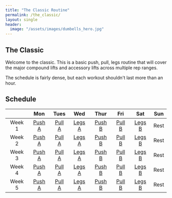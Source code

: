 ```yaml
---
title: "The Classic Routine"
permalink: /the_classic/
layout: single
header:
  image: "/assets/images/dumbells_hero.jpg"
---
```


## The Classic

Welcome to the classic. This is a basic push, pull, legs routine that will cover the major compound lifts and accessory lifts across multiple rep ranges.

The schedule is fairly dense, but each workout shouldn't last more than an hour.

## Schedule

||Mon|Tues|Wed|Thur|Fri|Sat|Sun|
|:--:|:-:|:-:|:--:|:-:|:--:|:-:|:-:|
|Week 1|[Push A](/simplegym/classics/1-1-push)| [Pull A](/simplegym/classics/1-2-pull) | [Legs A](/simplegym/classics/1-3-legs) |[Push B](/simplegym/classics/1-4-push)|[Pull B](/simplegym/classics/1-5-pull) | [Legs B](/simplegym/classics/1-6-legs) |Rest|
|Week 2|[Push A](/simplegym/classics/2-1-push)| [Pull A](/simplegym/classics/2-2-pull)| [Legs A](/simplegym/classics/2-3-legs) |[Push B](/simplegym/classics/2-4-push)| [Pull B](/simplegym/classics/2-5-pull)| [Legs B](/simplegym/classics/2-6-legs) |Rest|
|Week 3|[Push A](/simplegym/classics/3-1-push)| [Pull A](/simplegym/classics/3-2-pull)| [Legs A](/simplegym/classics/3-3-legs) |[Push B](/simplegym/classics/3-4-push)| [Pull B](/simplegym/classics/3-5-pull)| [Legs B](/simplegym/classics/3-6-legs) |Rest|
|Week 4|[Push A](/simplegym/classics/4-1-push)| [Pull A](/simplegym/classics/4-2-pull)| [Legs A](/simplegym/classics/4-3-legs) |[Push B](/simplegym/classics/4-4-push)| [Pull B](/simplegym/classics/4-5-pull)| [Legs B](/simplegym/classics/4-6-legs) |Rest|
|Week 5|[Push A](/simplegym/classics/5-1-push)| [Pull A](/simplegym/classics/5-2-pull)| [Legs A](/simplegym/classics/5-3-legs) |[Push B](/simplegym/classics/5-4-push)| [Pull B](/simplegym/classics/5-5-pull)| [Legs B](/simplegym/classics/5-6-legs) |Rest|

